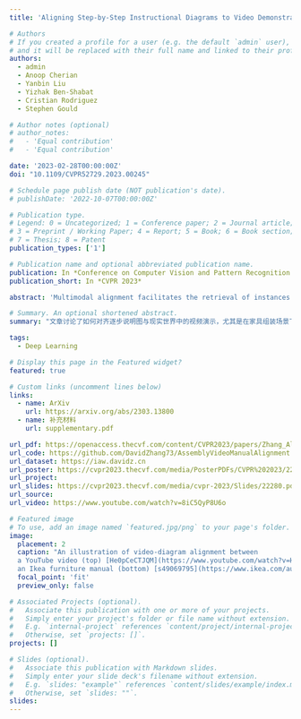 ```yaml
---
title: 'Aligning Step-by-Step Instructional Diagrams to Video Demonstrations'

# Authors
# If you created a profile for a user (e.g. the default `admin` user), write the username (folder name) here
# and it will be replaced with their full name and linked to their profile.
authors:
  - admin
  - Anoop Cherian
  - Yanbin Liu
  - Yizhak Ben-Shabat
  - Cristian Rodriguez
  - Stephen Gould

# Author notes (optional)
# author_notes:
#   - 'Equal contribution'
#   - 'Equal contribution'

date: '2023-02-28T00:00:00Z'
doi: "10.1109/CVPR52729.2023.00245"

# Schedule page publish date (NOT publication's date).
# publishDate: '2022-10-07T00:00:00Z'

# Publication type.
# Legend: 0 = Uncategorized; 1 = Conference paper; 2 = Journal article;
# 3 = Preprint / Working Paper; 4 = Report; 5 = Book; 6 = Book section;
# 7 = Thesis; 8 = Patent
publication_types: ['1']

# Publication name and optional abbreviated publication name.
publication: In *Conference on Computer Vision and Pattern Recognition 2023*
publication_short: In *CVPR 2023*

abstract: 'Multimodal alignment facilitates the retrieval of instances from one modality when queried using another. In this paper, we consider a novel setting where such an alignment is between (i) instruction steps that are depicted as assembly diagrams (commonly seen in Ikea assembly manuals) and (ii) video segments from in-the-wild videos; these videos comprising an enactment of the assembly actions in the real world. To learn this alignment, we introduce a novel supervised contrastive learning method that learns to align videos with the subtle details in the assembly diagrams, guided by a set of novel losses. To study this problem and demonstrate the effectiveness of our method, we introduce a novel dataset: IAW---for Ikea assembly in the wild---consisting of 183 hours of videos from diverse furniture assembly collections and nearly 8,300 illustrations from their associated instruction manuals and annotated for their ground truth alignments. We define two tasks on this dataset: First, nearest neighbor retrieval between video segments and illustrations, and, second, alignment of instruction steps and the segments for each video. Extensive experiments on IAW demonstrate superior performances of our approach against alternatives.'

# Summary. An optional shortened abstract.
summary: "文章讨论了如何对齐逐步说明图与现实世界中的视频演示，尤其是在家具组装场景下。传统的Ikea组装手册通常使用图解说明步骤，但这些图解有时可能含糊不清或与实际的产品存在差异，而通过视频来展示组装过程可以有效弥补这些不足。然而，网络上的DIY视频往往包含大量与实际任务无关的内容，这使得视频与说明图的对齐成为一个复杂的问题。为了解决这一问题，文章提出了一种新的对比学习框架，旨在通过多模态特征的对齐，将视频片段与图解进行匹配。文章引入了一个新的数据集——IAW（Ikea Assembly in the Wild），该数据集包含超过183小时的家具组装视频以及8000多张图解说明，用于评估该方法的效果。实验结果表明，该方法在视频片段和说明图解之间的检索和对齐任务上取得了显著的性能提升。此外，文章提出了三种针对性的新型损失函数，旨在通过对比学习更好地对齐视频和图解，包括视频与图解的全局对比损失、视频与手册的局部对比损失，以及手册内图解之间的对比损失。实验显示，使用这些损失函数可以显著提高模型的对齐性能。这项研究在视频-图解对齐、多模态对齐领域具有重要意义，尤其是在机器人模仿学习和人类组装任务辅助等应用中，具有广泛的潜在应用前景。(ChatGPT4o)"

tags:
  - Deep Learning

# Display this page in the Featured widget?
featured: true

# Custom links (uncomment lines below)
links:
  - name: ArXiv
    url: https://arxiv.org/abs/2303.13800
  - name: 补充材料
    url: supplementary.pdf

url_pdf: https://openaccess.thecvf.com/content/CVPR2023/papers/Zhang_Aligning_Step-by-Step_Instructional_Diagrams_to_Video_Demonstrations_CVPR_2023_paper.pdf
url_code: https://github.com/DavidZhang73/AssemblyVideoManualAlignment
url_dataset: https://iaw.davidz.cn
url_poster: https://cvpr2023.thecvf.com/media/PosterPDFs/CVPR%202023/22280.png
url_project:
url_slides: https://cvpr2023.thecvf.com/media/cvpr-2023/Slides/22280.pdf
url_source:
url_video: https://www.youtube.com/watch?v=8iC5QyP8U6o

# Featured image
# To use, add an image named `featured.jpg/png` to your page's folder.
image:
  placement: 2
  caption: "An illustration of video-diagram alignment between
  a YouTube video (top) [He0pCeCTJQM](https://www.youtube.com/watch?v=He0pCeCTJQM) and
  an Ikea furniture manual (bottom) [s49069795](https://www.ikea.com/au/en/p/tarva-bed-frame-pine-luroey-s49069795/)"
  focal_point: 'fit'
  preview_only: false

# Associated Projects (optional).
#   Associate this publication with one or more of your projects.
#   Simply enter your project's folder or file name without extension.
#   E.g. `internal-project` references `content/project/internal-project/index.md`.
#   Otherwise, set `projects: []`.
projects: []

# Slides (optional).
#   Associate this publication with Markdown slides.
#   Simply enter your slide deck's filename without extension.
#   E.g. `slides: "example"` references `content/slides/example/index.md`.
#   Otherwise, set `slides: ""`.
slides:
---
```

